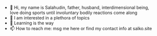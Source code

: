 - 👋 Hi, my name is Salahudin, father, husband, interdimensional being, love doing sports until involuntary bodily reactions come along
- 👀 I am interested in a plethora of topics
- 🌱 Learning is the way
- 📫 How to reach me: msg me here or find my contact info at salko.site
